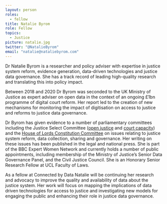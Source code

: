```yaml
---
layout: person
roles:
  - fellow
title: Natalie Byrom
role: Fellow
topics:
  - Justice
picture: natalie.jpg
twitter: "@NatalieByrom"
email: "natalie@nataliebyrom.com"
---
```

Dr Natalie Byrom is a researcher and policy adviser with expertise in justice system reform, evidence generation, data-driven technologies and justice data governance. She has a track record of leading high-quality research and translating this into policy impact. 

<!--more-->

Between 2018 and 2020 Dr Byrom was seconded to the UK Ministry of Justice as expert adviser on open data in the context of an ongoing £1bn programme of digital court reform. Her report led to the creation of new mechanisms for monitoring the impact of digitisation on access to justice and reforms to justice data governance.

Dr Byrom has given evidence to a number of parliamentary committees including the Justice Select Committee ([open justice](https://committees.parliament.uk/event/6715/formal-meeting-oral-evidence-session/) and [court capacity](https://committees.parliament.uk/oralevidence/1595/pdf/)) and the [House of Lords Constitution Committee](https://committees.parliament.uk/oralevidence/501/html/) on issues relating to justice system reform, data collection, sharing and governance. Her writing on these issues has been published in the legal and national press. She is part of the BBC Expert Women Network and currently holds a number of public appointments, including membership of the Ministry of Justice’s Senior Data Governance Panel, and the Civil Justice Council. She is an Honorary Senior Research Fellow at UCL Faculty of Laws. 

As a fellow at Connected by Data Natalie will be continuing her research and advocacy to improve the quality and availability of data about the justice system. Her work will focus on mapping the implications of data driven technologies for access to justice and investigating new models for engaging the public and enhancing their role in justice data governance.